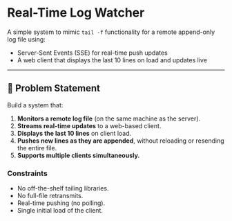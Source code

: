 # Real-Time Log Watcher

A simple system to mimic `tail -f` functionality for a remote append-only log file using:

- Server-Sent Events (SSE) for real-time push updates 
- A web client that displays the last 10 lines on load and updates live

---

## 🔧 Problem Statement

Build a system that:

1. **Monitors a remote log file** (on the same machine as the server).
2. **Streams real-time updates** to a web-based client.
3. **Displays the last 10 lines** on client load.
4. **Pushes new lines as they are appended**, without reloading or resending the entire file.
5. **Supports multiple clients simultaneously.**

### Constraints

- No off-the-shelf tailing libraries.
- No full-file retransmits.
- Real-time pushing (no polling).
- Single initial load of the client.
